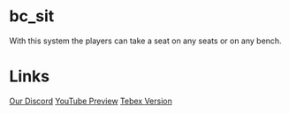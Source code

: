 # bc_sit
With this system the players can take a seat on any seats or on any bench.
# Links
[Our Discord](https://discord.gg/U3prfHddv6)
[YouTube Preview](https://youtu.be/qC_8GKr59k8)
[Tebex Version](https://black-city-scripts.tebex.io/package/5923331)

